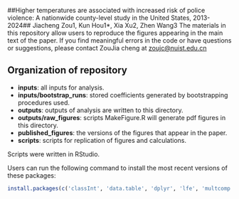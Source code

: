 ##Higher temperatures are associated with increased risk of police violence: A nationwide county-level study in the United States, 2013-2024##
Jiacheng Zou1, Kun Hou1*, Xia Xu2, Zhen Wang3
The materials in this repository allow users to reproduce the figures appearing in the main text of the paper.
If you find meaningful errors in the code or have questions or suggestions, please contact ZouJia cheng at zoujc@nuist.edu.cn

## Organization of repository
* **inputs**: all inputs for analysis.
* **inputs/bootstrap_runs**: stored coefficients generated by bootstrapping procedures used.
* **outputs**: outputs of analysis are written to this directory.
* **outputs/raw_figures**: scripts MakeFigure.R will generate pdf figures in this directory.
* **published_figures**: the versions of the figures that appear in the paper.
* **scripts**: scripts for replication of figures and calculations.

Scripts were written in RStudio.

Users can run the following command to install the most recent versions of these packages:

```R
install.packages(c('classInt', 'data.table', 'dplyr', 'lfe', 'multcomp', 'plotrix', 'RColorBrewer', 'readr', 'reshape2', 'sampling', 'sp', 'splines'), dependencies = T)
``` 

